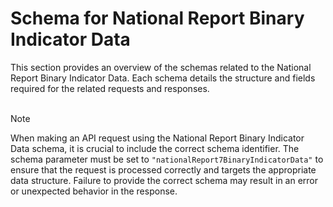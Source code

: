 <script setup>
</script>

# Schema for National Report Binary Indicator Data

This section provides an overview of the schemas related to the National Report Binary Indicator Data. Each schema details the structure and fields required for the related requests and responses. 
<br><br>

> [!NOTE]
> When making an API request using the National Report Binary Indicator Data schema, it is crucial to include the correct schema identifier. The schema parameter must be set to `"nationalReport7BinaryIndicatorData"` to ensure that the request is processed correctly and targets the appropriate data structure. Failure to provide the correct schema may result in an error or unexpected behavior in the response.

<!--@include: @/../components/national-report-binary-indicator-data/request-body.md-->